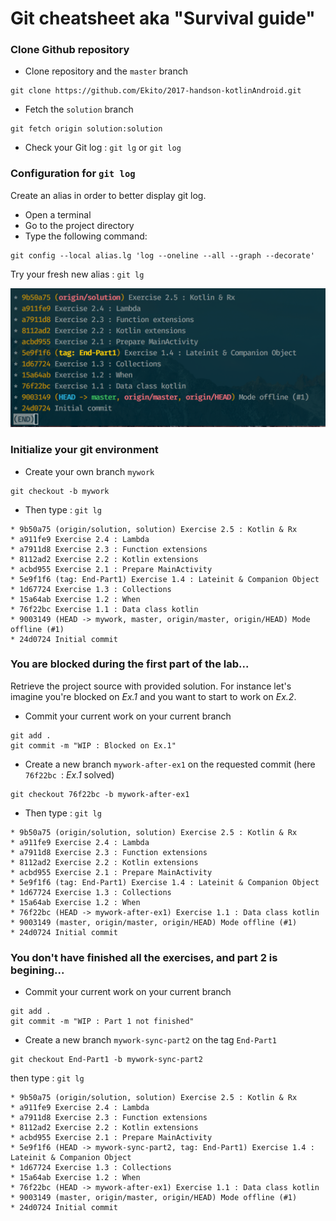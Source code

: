 # Git cheatsheet aka "Survival guide"



### Clone Github repository

* Clone repository and the `master` branch 

```
git clone https://github.com/Ekito/2017-handson-kotlinAndroid.git
```

* Fetch the `solution` branch 

```
git fetch origin solution:solution
```

* Check your Git log : `git lg` or `git log`

### Configuration for `git log`

Create an alias in order to better display git log. 

* Open a terminal
* Go to the project directory
* Type the following command:

```
git config --local alias.lg 'log --oneline --all --graph --decorate'
```

Try your fresh new alias :  `git lg`

![](img/git_lg.png)

### Initialize your git environment

* Create your own branch `mywork` 

```
git checkout -b mywork
```

* Then type : `git lg`

```
* 9b50a75 (origin/solution, solution) Exercise 2.5 : Kotlin & Rx
* a911fe9 Exercise 2.4 : Lambda
* a7911d8 Exercise 2.3 : Function extensions
* 8112ad2 Exercise 2.2 : Kotlin extensions
* acbd955 Exercise 2.1 : Prepare MainActivity
* 5e9f1f6 (tag: End-Part1) Exercise 1.4 : Lateinit & Companion Object
* 1d67724 Exercise 1.3 : Collections
* 15a64ab Exercise 1.2 : When
* 76f22bc Exercise 1.1 : Data class kotlin
* 9003149 (HEAD -> mywork, master, origin/master, origin/HEAD) Mode offline (#1)
* 24d0724 Initial commit
```

### You are blocked during the first part of the lab...

Retrieve the project source with provided solution. For instance let's imagine you're blocked on *Ex.1* and you want to start to work on *Ex.2*.

* Commit your current work on your current branch

```
git add .
git commit -m "WIP : Blocked on Ex.1"
```

* Create a new branch `mywork-after-ex1` on the requested commit (here `76f22bc `: *Ex.1* solved)

```
git checkout 76f22bc -b mywork-after-ex1
```

* Then type : `git lg`

```
* 9b50a75 (origin/solution, solution) Exercise 2.5 : Kotlin & Rx
* a911fe9 Exercise 2.4 : Lambda
* a7911d8 Exercise 2.3 : Function extensions
* 8112ad2 Exercise 2.2 : Kotlin extensions
* acbd955 Exercise 2.1 : Prepare MainActivity
* 5e9f1f6 (tag: End-Part1) Exercise 1.4 : Lateinit & Companion Object
* 1d67724 Exercise 1.3 : Collections
* 15a64ab Exercise 1.2 : When
* 76f22bc (HEAD -> mywork-after-ex1) Exercise 1.1 : Data class kotlin
* 9003149 (master, origin/master, origin/HEAD) Mode offline (#1)
* 24d0724 Initial commit
```

### You don't have finished all the exercises, and part 2 is begining...

* Commit your current work on your current branch

```
git add .
git commit -m "WIP : Part 1 not finished"
```

* Create a new branch `mywork-sync-part2` on the tag `End-Part1`

```
git checkout End-Part1 -b mywork-sync-part2
```

then type : `git lg`

```
* 9b50a75 (origin/solution, solution) Exercise 2.5 : Kotlin & Rx
* a911fe9 Exercise 2.4 : Lambda
* a7911d8 Exercise 2.3 : Function extensions
* 8112ad2 Exercise 2.2 : Kotlin extensions
* acbd955 Exercise 2.1 : Prepare MainActivity
* 5e9f1f6 (HEAD -> mywork-sync-part2, tag: End-Part1) Exercise 1.4 : Lateinit & Companion Object
* 1d67724 Exercise 1.3 : Collections
* 15a64ab Exercise 1.2 : When
* 76f22bc (HEAD -> mywork-after-ex1) Exercise 1.1 : Data class kotlin
* 9003149 (master, origin/master, origin/HEAD) Mode offline (#1)
* 24d0724 Initial commit
```
